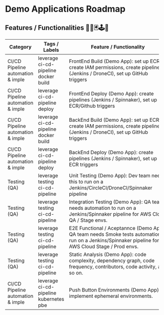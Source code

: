 # Demo Applications Roadmap
## Features / Functionalities 👨‍💻🃏🕹🎯

| Category                                | Tags / Labels                                             | <div style="width:320px">Feature / Functionality</div>                                                                                                                                                                                                                                                                       | Status  | Doc |
| --------------------------------------- | --------------------------------------------------------- | ---------------------------------------------------------------------------------------------------------------------------------------------------------------------------------------------------------------------------------------------------------------------------------------------------------------------------- | ------- | --- |
| CI/CD Pipeline<br>automation<br>& imple | leverage<br>ci-cd-pipeline<br>docker<br>build             | <div style="width:320px">FrontEnd Build (Demo App): set up ECR, create IAM permissions, create pipelines (Jenkins / DroneCI), set up GitHub triggers</div>                                                                                                                                                                   | 2021 Q2 | ❌ |
| CI/CD Pipeline<br>automation<br>& imple | leverage<br>ci-cd-pipeline<br>deploy                      | <div style="width:320px">FrontEnd Deploy (Demo App): create pipelines (Jenkins / Spinnaker), set up ECR/Github triggers</div>                                                                                                                                                                                                | 2021 Q2 | ❌ |
| CI/CD Pipeline<br>automation<br>& imple | leverage<br>ci-cd-pipeline<br>docker<br>build             | <div style="width:320px">BackEnd Build (Demo App): set up ECR, create IAM permissions, create pipelines (Jenkins / DroneCI), set up GitHub triggers</div>                                                                                                                                                                    | 2021 Q2 | ❌ |
| CI/CD Pipeline<br>automation<br>& imple | leverage<br>ci-cd-pipeline<br>deploy                      | <div style="width:320px">BackEnd Deploy (Demo App): create pipelines (Jenkins / Spinnaker), set up ECR triggers</div>                                                                                                                                                                                                        | 2021 Q2 | ❌ |
| Testing (QA)                            | leverage<br>testing<br>ci-cd-pipeline                     | <div style="width:320px">Unit Testing (Demo App): Dev team needs this to run on a Jenkins/CircleCI/DroneCI/Spinnaker pipeline</div>                                                                                                                                                                                          | 2021 Q2 | ❌ |
| Testing (QA)                            | leverage<br>testing<br>ci-cd-pipeline                     | <div style="width:320px">Integration Testing (Demo App): QA team needs automation to run on a Jenkins/Spinnaker pipeline for AWS Cloud QA / Stage envs.</div>                                                                                                                                                                | 2021 Q2 | ❌ |
| Testing (QA)                            | leverage<br>testing<br>ci-cd-pipeline                     | <div style="width:320px">E2E Functional / Aceptannce (Demo App): QA team needs Smoke tests automation to run on a Jenkins/Spinnaker pipeline for AWS Cloud Stage / Prod envs.</div>                                                                                                                                          | 2021 Q2 | ❌ |
| Testing (QA)                            | leverage<br>testing<br>ci-cd-pipeline                     | <div style="width:320px">Static Analysis (Demo App): code complexity, dependency graph, code frequency, contributors, code activity, and so on.</div>                                                                                                                                                                        | 2021 Q2 | ❌ |
| CI/CD Pipeline<br>automation<br>& imple | leverage<br>ci-cd-pipeline<br>kubernetes<br>pbe           | <div style="width:320px">Push Button Environments (Demo App): implement ephemeral environments.</div>                                                                                                                                                                                                                        | 2021 Q2 | ❌ |